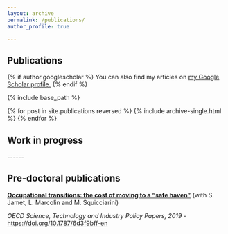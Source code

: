 ```yaml
---
layout: archive
permalink: /publications/
author_profile: true

---
```

## Publications 
{% if author.googlescholar %}
  You can also find my articles on <u><a href="{{author.googlescholar}}">my Google Scholar profile</a>.</u>
{% endif %}

{% include base_path %}

<!--- Publications --->
<!--- ------ --->

{% for post in site.publications reversed %}
  {% include archive-single.html %}
{% endfor %}

## Work in progress
<!--- Working Papers --->
<!--- ----- --->------

<!--- {% for post in site.working_papers reversed %} --->
<!--- {% include archive-single.html %} --->  
<!--- {% endfor %} --->

## Pre-doctoral publications

**[Occupational transitions: the cost of moving to a “safe haven”](https://www.oecd-ilibrary.org/docserver/6d3f9bff-en.pdf?expires=1571586413&id=id&accname=guest&checksum=421C4BF31745F1896B0D5DD9B0574ECA)** (with S. Jamet, L. Marcolin and M. Squicciarini)

*OECD Science, Technology and Industry Policy Papers, 2019* - https://doi.org/10.1787/6d3f9bff-en
